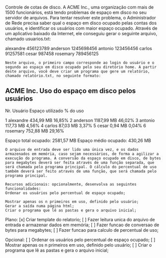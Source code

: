 Controle de cotas de disco. A ACME Inc., uma organização com mais de 1500 funcionários, está tendo problemas de espaço em disco no seu servidor de arquivos. Para tentar resolver este problema, o Administrador de Rede precisa saber qual o espaço em disco ocupado pelas contas dos usuários, e identificar os usuários com maior espaço ocupado. Através de um aplicativo baixado da Internet, ele conseguiu gerar o seguinte arquivo, chamado usuarios.txt:

alexandre       456123789
anderson        1245698456
antonio         123456456
carlos          91257581
cesar           987458
rosemary        789456125

    Neste arquivo, o primeiro campo corresponde ao login do usuário e o segundo ao espaço em disco ocupado pelo seu diretório home. A partir deste arquivo, você deve criar um programa que gere um relatório, chamado relatório.txt, no seguinte formato: 

ACME Inc.           Uso do espaço em disco pelos usuários
------------------------------------------------------------------------
Nr.  Usuário        Espaço utilizado     % do uso

1    alexandre       434,99 MB            16,85%
2    anderson       1187,99 MB            46,02%
3    antonio         117,73 MB             4,56%
4    carlos           87,03 MB             3,37%
5    cesar             0,94 MB             0,04%
6    rosemary        752,88 MB            29,16%

Espaço total ocupado: 2581,57 MB
Espaço médio ocupado: 430,26 MB

    O arquivo de entrada deve ser lido uma única vez, e os dados armazenados em memória, caso sejam necessários, de forma a agilizar a execução do programa. A conversão da espaço ocupado em disco, de bytes para megabytes deverá ser feita através de uma função separada, que será chamada pelo programa principal. O cálculo do percentual de uso também deverá ser feito através de uma função, que será chamada pelo programa principal.

    Recursos adicionais: opcionalmente, desenvolva as seguintes funcionalidades:
    Ordenar os usuários pelo percentual de espaço ocupado;

    Mostrar apenas os n primeiros em uso, definido pelo usuário;
    Gerar a saída numa página html;
    Criar o programa que lê as pastas e gera o arquivo inicial; 


Plano:
    [x] Criar template do relatorio;
    [ ] Fazer leitura unica do arquivo de entrada e armazenar dados em memória;
    [ ] Fazer funcao de conversao de bytes para megabytes;
    [ ] Fazer funcao para calculo de percentual de uso;

Opcional:
    [ ] Ordenar os usuários pelo percentual de espaço ocupado;
    [ ] Mostrar apenas os n primeiros em uso, definido pelo usuário;
    [ ] Criar o programa que lê as pastas e gera o arquivo inicial;